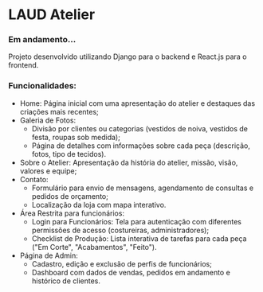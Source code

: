# LAUD Atelier

### Em andamento...

Projeto desenvolvido utilizando Django para o backend e React.js para o frontend.

### Funcionalidades:
- Home: Página inicial com uma apresentação do atelier e destaques das criações mais recentes;
- Galeria de Fotos:
  - Divisão por clientes ou categorias (vestidos de noiva, vestidos de festa, roupas sob medida);
  - Página de detalhes com informações sobre cada peça (descrição, fotos, tipo de tecidos).
- Sobre o Atelier: Apresentação da história do atelier, missão, visão, valores e equipe;
- Contato:
  - Formulário para envio de mensagens, agendamento de consultas e pedidos de orçamento;
  - Localização da loja com mapa interativo.
- Área Restrita para funcionários:
  - Login para Funcionários: Tela para autenticação com diferentes permissões de acesso (costureiras, administradores);
  - Checklist de Produção: Lista interativa de tarefas para cada peça ("Em Corte", "Acabamentos", "Feito").
- Página de Admin:
  - Cadastro, edição e exclusão de perfis de funcionários;
  - Dashboard com dados de vendas, pedidos em andamento e histórico de clientes.
